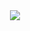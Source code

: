 <div align='center'>
   <img src="https://capsule-render.vercel.app/api?type=waving&color=gradient&height=330&&section=header&text=SangJin&fontSize=70&animation=twinkling" />
</div>
